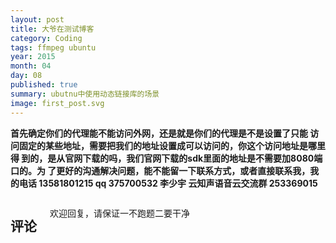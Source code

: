 ```yaml
---
layout: post
title: 大爷在测试博客
category: Coding
tags: ffmpeg ubuntu
year: 2015
month: 04
day: 08
published: true
summary: ubutnu中使用动态链接库的场景 
image: first_post.svg
---
```


**首先确定你们的代理能不能访问外网，还是就是你们的代理是不是设置了只能
访问固定的某些地址，需要把我们的地址设置成可以访问的，你这个访问地址是哪里得
到的，是从官网下载的吗，我们官网下载的sdk里面的地址是不需要加8080端口的。为
了更好的沟通解决问题，能不能留一下联系方式，或者直接联系我，我的电话
13581801215  qq 375700532 李少宇  云知声语音云交流群 253369015**

<div class="row">   
    <div class="span9 columns">    
        <h2>评论</h2>
        <p>欢迎回复，请保证一不跑题二要干净</p>
        <div id="disqus_thread"></div>
        <script type="text/javascript">
            /* * * CONFIGURATION VARIABLES * * */
            var disqus_shortname = 'meshinestar';
            
            /* * * DON'T EDIT BELOW THIS LINE * * */
            (function() {
                var dsq = document.createElement('script'); dsq.type = 'text/javascript'; dsq.async = true;
                dsq.src = '//' + disqus_shortname + '.disqus.com/embed.js';
                (document.getElementsByTagName('head')[0] || document.getElementsByTagName('body')[0]).appendChild(dsq);
            })();
        </script>
        <noscript>Please enable JavaScript to view the <a href="https://disqus.com/?ref_noscript" rel="nofollow">comments powered by Disqus.</a></noscript>
    </div>
</div>

